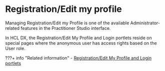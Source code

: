 # Registration/Edit my profile

Managing Registration/Edit my Profile is one of the available Administrator-related features in the Practitioner Studio interface.

In HCL DX, the Registration/Edit My Profile and Login portlets reside on special pages where the anonymous user has access rights based on the User role.

???+ info "Related information"
    - [Registration/Edit My Profile and Login portlets](../../deployment/manage/security/people/authorization/users_and_groups/sec_subman.md)





